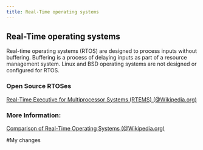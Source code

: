```yaml
---
title: Real-Time operating systems
---
```

## Real-Time operating systems

Real-time operating systems (RTOS) are designed to process inputs without buffering.
Buffering is a process of delaying inputs as part of a resource management system.
Linux and BSD operating systems are not designed or configured for RTOS.

### Open Source RTOSes

[Real-Time Executive for Multiprocessor Systems (RTEMS) (@Wikipedia.org)](https://en.wikipedia.org/wiki/RTEMS)




### More Information:

[Comparison of Real-Time Operating Systems (@Wikipedia.org)](https://en.wikipedia.org/wiki/Comparison_of_real-time_operating_systems)

#My changes

